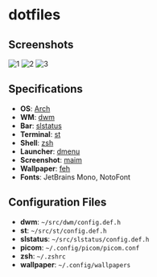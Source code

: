 # dotfiles

## Screenshots

![1](https://i.postimg.cc/5NvzBdtc/bAwGGS3y.png)
![2](https://i.postimg.cc/ydvByFGp/JvCrX5Nj.png)
![3](https://i.postimg.cc/nr9FtJWn/6D8EwP0o.png)

## Specifications

- **OS**: [Arch](https://archlinux.org/)
- **WM**: [dwm](https://dwm.suckless.org/)
- **Bar**: [slstatus](https://tools.suckless.org/slstatus/)
- **Terminal**: [st](https://st.suckless.org/)
- **Shell**: [zsh](https://www.zsh.org/)
- **Launcher**: [dmenu](https://tools.suckless.org/dmenu/)
- **Screenshot**: [maim](https://github.com/naelstrof/maim)
- **Wallpaper**: [feh](https://feh.finalrewind.org/)
- **Fonts**: JetBrains Mono, NotoFont

## Configuration Files

- **dwm**: `~/src/dwm/config.def.h`
- **st**: `~/src/st/config.def.h`
- **slstatus**: `~/src/slstatus/config.def.h`
- **picom**: `~/.config/picom/picom.conf`
- **zsh**: `~/.zshrc`
- **wallpaper**: `~/.config/wallpapers`
